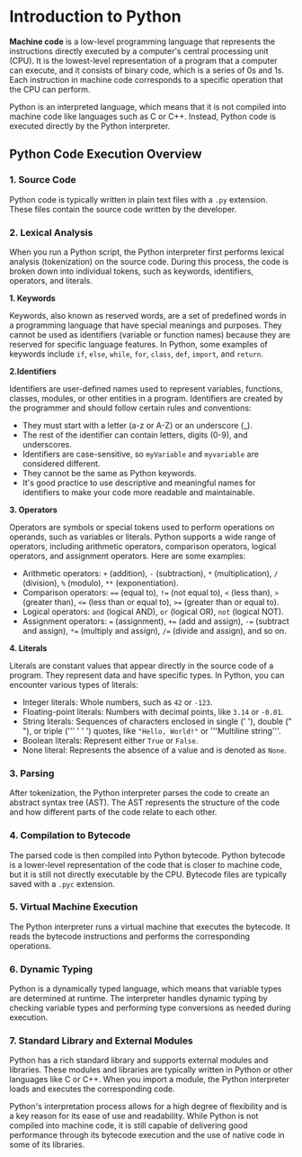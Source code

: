 # Introduction to Python

**Machine code** is a low-level programming language that represents the instructions directly  executed by a computer's central processing unit (CPU). It is the lowest-level representation of a program that a computer can execute, and it consists of binary code, which is a series of 0s and 1s. Each instruction in machine code corresponds to a specific operation that the CPU can perform.

Python is an interpreted language, which means that it is not compiled into machine code like languages such as C or C++. Instead, Python code is executed directly by the Python interpreter.

## Python Code Execution Overview

### 1. Source Code

Python code is typically written in plain text files with a `.py` extension. These files contain the source code written by the developer.

### 2. Lexical Analysis 

When you run a Python script, the Python interpreter first performs lexical analysis (tokenization) on the source code. During this process, the code is broken down into individual tokens, such as keywords, identifiers, operators, and literals.

**1. Keywords**

Keywords, also known as reserved words, are a set of predefined words in a programming language that have special meanings and purposes. They cannot be used as identifiers (variable or function names) because they are reserved for specific language features. In Python, some examples of keywords include `if`, `else`, `while`, `for`, `class`, `def`, `import`, and `return`.

**2.Identifiers**

Identifiers are user-defined names used to represent variables, functions, classes, modules, or other entities in a program. Identifiers are created by the programmer and should follow certain rules and conventions:

- They must start with a letter (a-z or A-Z) or an underscore (_).
- The rest of the identifier can contain letters, digits (0-9), and underscores.
- Identifiers are case-sensitive, so `myVariable` and `myvariable` are considered different.
- They cannot be the same as Python keywords.
- It's good practice to use descriptive and meaningful names for identifiers to make your code more readable and maintainable.

**3. Operators**

Operators are symbols or special tokens used to perform operations on operands, such as variables or literals. Python supports a wide range of operators, including arithmetic operators, comparison operators, logical operators, and assignment operators. Here are some examples:

- Arithmetic operators: `+` (addition), `-` (subtraction), `*` (multiplication), `/` (division), `%` (modulo), `**` (exponentiation).
- Comparison operators: `==` (equal to), `!=` (not equal to), `<` (less than), `>` (greater than), `<=` (less than or equal to), `>=` (greater than or equal to).
- Logical operators: `and` (logical AND), `or` (logical OR), `not` (logical NOT).
- Assignment operators: `=` (assignment), `+=` (add and assign), `-=` (subtract and assign), `*=` (multiply and assign), `/=` (divide and assign), and so on.

**4. Literals**

Literals are constant values that appear directly in the source code of a program. They represent data and have specific types. In Python, you can encounter various types of literals:

- Integer literals: Whole numbers, such as `42` or `-123`.
- Floating-point literals: Numbers with decimal points, like `3.14` or `-0.01`.
- String literals: Sequences of characters enclosed in single (' '), double (" "), or triple (''' ' ' ') quotes, like `"Hello, World!"` or '''Multiline string'''.
- Boolean literals: Represent either `True` or `False`.
- None literal: Represents the absence of a value and is denoted as `None`.

### 3. Parsing

After tokenization, the Python interpreter parses the code to create an abstract syntax tree (AST). The AST represents the structure of the code and how different parts of the code relate to each other.

### 4. Compilation to Bytecode

The parsed code is then compiled into Python bytecode. Python bytecode is a lower-level representation of the code that is closer to machine code, but it is still not directly executable by the CPU. Bytecode files are typically saved with a `.pyc` extension.

### 5. Virtual Machine Execution

The Python interpreter runs a virtual machine that executes the bytecode. It reads the bytecode instructions and performs the corresponding operations.

### 6. Dynamic Typing

Python is a dynamically typed language, which means that variable types are determined at runtime. The interpreter handles dynamic typing by checking variable types and performing type conversions as needed during execution.

### 7. Standard Library and External Modules

Python has a rich standard library and supports external modules and libraries. These modules and libraries are typically written in Python or other languages like C or C++. When you import a module, the Python interpreter loads and executes the corresponding code.

Python's interpretation process allows for a high degree of flexibility and is a key reason for its ease of use and readability. While Python is not compiled into machine code, it is still capable of delivering good performance through its bytecode execution and the use of native code in some of its libraries.
